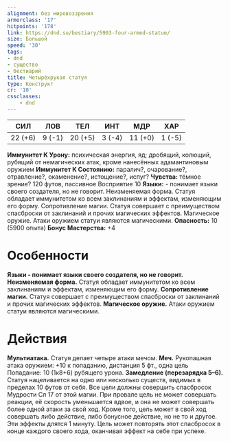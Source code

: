 ```yaml
---
alignment: без мировоззрения
armorclass: '17'
hitpoints: '178'
link: https://dnd.su/bestiary/5903-four-armed-statue/
size: Большой
speed: '30'
tags:
- dnd
- существо
- бестиарий
title: Четырёхрукая статуя
type: Конструкт
cr: '10'
cssclasses:
    - dnd
---
```



| СИЛ | ЛОВ | ТЕЛ | ИНТ | МДР | ХАР |
|---|---|---|---|---|---|
| 22 (+6) | 9 (-1) | 20 (+5) | 3 (-4) | 11 (+0) | 1 (-5) |
**Иммунитет К Урону:** психическая энергия, яд; дробящий, колющий, рубящий от немагических атак, кроме нанесённых адамантиновым оружием
**Иммунитет К Состоянию:** паралич?, очарование?, отравление?, окаменение?, истощение?, испуг?
**Чувства:** тёмное зрение? 120 футов, пассивное Восприятие 10
**Языки:** - понимает языки своего создателя, но не говорит.
Неизменяемая форма. Статуя обладает иммунитетом ко всем заклинаниям и эффектам, изменяющим его форму.
Сопротивление магии. Статуя совершает с преимуществом спасброски от заклинаний и прочих магических эффектов.
Магическое оружие. Атаки оружием статуи являются магическими.
**Опасность:** 10 (5900 опыта)
**Бонус Мастерства:** +4


# Особенности
**Языки - понимает языки своего создателя, но не говорит.** 
**Неизменяемая форма.** Статуя обладает иммунитетом ко всем заклинаниям и эффектам, изменяющим его форму.
**Сопротивление магии.** Статуя совершает с преимуществом спасброски от заклинаний и прочих магических эффектов.
**Магическое оружие.** Атаки оружием статуи являются магическими.


# Действия
**Мультиатака.** Статуя делает четыре атаки мечом.
**Меч.** Рукопашная атака оружием:  +10 к попаданию, дистанция 5 фт., одна цель Попадание: 10 (1к8+6) рубящего урона.
**Замедление (перезарядка 5–6).** Статуя нацеливается на одно или несколько существ, видимых в пределах 10 футов от себя. Все цели должны совершить спасбросок Мудрости Сл 17 от этой магии. При провале цель не может совершать реакции, её скорость уменьшается вдвое, и она не может совершать более одной атаки за свой ход. Кроме того, цель может в свой ход совершать либо действие, либо бонусное действие, но не то и другое. Эти эффекты длятся 1 минуту. Цель может повторять этот спасбросок в конце каждого своего хода, оканчивая эффект на себе при успехе.